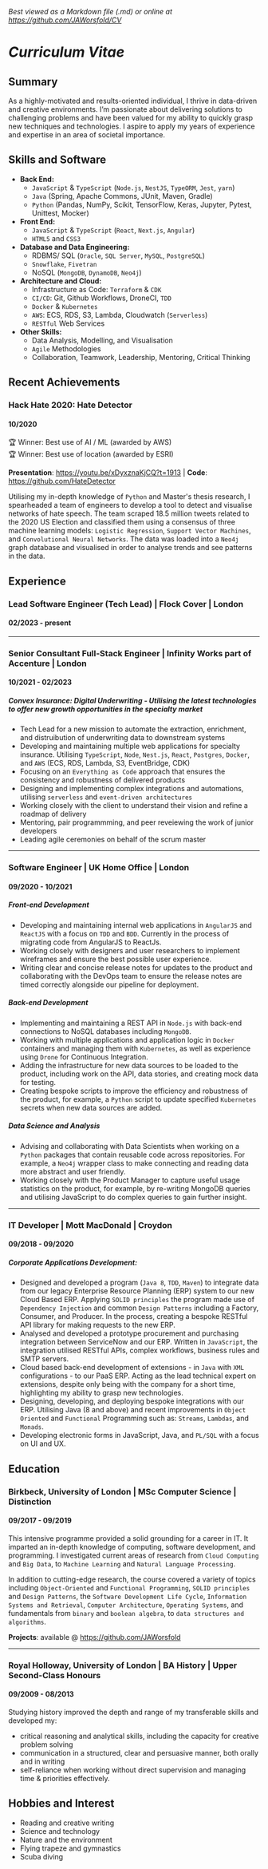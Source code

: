 *Best viewed as a Markdown file (.md) or online at https://github.com/JAWorsfold/CV*

# *Curriculum Vitae*

## Summary
As a highly-motivated and results-oriented individual, I thrive in data-driven and creative environments. I’m passionate about delivering solutions to challenging problems and have been valued for my ability to quickly grasp new techniques and technologies. I aspire to apply my years of experience and expertise in an area of societal importance.

## Skills and Software

* **Back End:**
  * `JavaScript` & `TypeScript` (`Node.js`, `NestJS`, `TypeORM`, `Jest`, `yarn`)
  * `Java` (Spring, Apache Commons, JUnit, Maven, Gradle)
  * `Python` (Pandas, NumPy, Scikit, TensorFlow, Keras, Jupyter, Pytest, Unittest, Mocker)
* **Front End:**
  * `JavaScript` & `TypeScript` (`React`, `Next.js`,  `Angular`)
  * `HTML5` and `CSS3`
* **Database and Data Engineering:**
  * RDBMS/ SQL (`Oracle`, `SQL Server`, `MySQL`, `PostgreSQL`)
  * `Snowflake`, `Fivetran`
  * NoSQL (`MongoDB`, `DynamoDB`, `Neo4j`)
* **Architecture and Cloud:**
  * Infrastructure as Code: `Terraform` & `CDK`
  * `CI/CD`: Git, Github Workflows, DroneCI, `TDD`
  * `Docker` & `Kubernetes`
  * `AWS`: ECS, RDS, S3, Lambda, Cloudwatch (`Serverless`)
  * `RESTful` Web Services
* **Other Skills:**
  * Data Analysis, Modelling, and Visualisation
  * `Agile` Methodologies
  * Collaboration, Teamwork, Leadership, Mentoring, Critical Thinking

## Recent Achievements
### Hack Hate 2020: Hate Detector
#### 10/2020

🏆 Winner: Best use of AI / ML (awarded by AWS)  
🏆 Winner: Best use of location (awarded by ESRI)

**Presentation**: https://youtu.be/xDyxznaKjCQ?t=1913 | **Code**: https://github.com/HateDetector

Utilising my in-depth knowledge of `Python` and Master's thesis research, I spearheaded a team of engineers to develop a tool to detect and visualise networks of hate speech. The team scraped 18.5 million tweets related to the 2020 US Election and classified them using a consensus of three machine learning models: `Logistic Regression`, `Support Vector Machines`, and `Convolutional Neural Networks`. The data was loaded into a `Neo4j` graph database and visualised in order to analyse trends and see patterns in the data.

## Experience

### Lead Software Engineer (Tech Lead) | Flock Cover | London
#### 02/2023 - present

___
### Senior Consultant Full-Stack Engineer  |  Infinity Works part of Accenture  |  London
#### 10/2021 - 02/2023

##### Convex Insurance: Digital Underwriting - Utilising the latest technologies to offer new growth opportunities in the specialty market
- Tech Lead for a new mission to automate the extraction, enrichment, and distruibution of underwriting data to downstream systems
- Developing and maintaining multiple web applications for specialty insurance. Utilising `TypeScript`, `Node`, `Nest.js`, `React`, `Postgres`, `Docker`, and `AWS` (ECS, RDS, Lambda, S3, EventBridge, CDK)
- Focusing on an `Everything as Code` approach that ensures the consistency and robustness of delivered products
- Designing and implementing complex integrations and automations, utilising `serverless` and `event-driven architectures`
- Working closely with the client to understand their vision and refine a roadmap of delivery
- Mentoring, pair programmming, and peer reveiewing the work of junior developers
- Leading agile ceremonies on behalf of the scrum master

___
### Software Engineer  |  UK Home Office  |  London
#### 09/2020 - 10/2021

##### Front-end Development
- Developing and maintaining internal web applications in `AngularJS` and `ReactJS` with a focus on `TDD` and `BDD`. Currently in the process of migrating code from AngularJS to ReactJs.
- Working closely with designers and user researchers to implement wireframes and ensure the best possible user experience.
- Writing clear and concise release notes for updates to the product and collaborating with the DevOps team to ensure the release notes are timed correctly alongside our pipeline for deployment.

##### Back-end Development
- Implementing and maintaining a REST API in `Node.js` with back-end connections to NoSQL databases including `MongoDB`.
- Working with multiple applications and application logic in `Docker` containers and managing them with `Kubernetes`, as well as experience using `Drone` for Continuous Integration.
- Adding the infrastructure for new data sources to be loaded to the product, including work on the API, data stories, and creating mock data for testing.
- Creating bespoke scripts to improve the efficiency and robustness of the product, for example, a `Python` script to update specified `Kubernetes` secrets when new data sources are added.

##### Data Science and Analysis
- Advising and collaborating with Data Scientists when working on a `Python` packages that contain reusable code across repositories. For example, a `Neo4j` wrapper class to make connecting and reading data more abstract and user friendly.
- Working closely with the Product Manager to capture useful usage statistics on the product, for example, by re-writing MongoDB queries and utilising JavaScript to do complex queries to gain further insight.

___
### IT Developer  |  Mott MacDonald  |  Croydon
#### 09/2018 - 09/2020

##### Corporate Applications Development:
- Designed and developed a program (`Java 8`, `TDD`, `Maven`) to integrate data from our legacy Enterprise Resource Planning (ERP) system to our new Cloud Based ERP. Applying `SOLID principles` the program made use of `Dependency Injection` and common `Design Patterns` including a Factory, Consumer, and Producer. In the process, creating a bespoke RESTful API library for making requests to the new ERP.
- Analysed and developed a prototype procurement and purchasing integration between ServiceNow and our ERP. Written in `JavaScript`, the integration utilised RESTful APIs, complex workflows, business rules and SMTP servers.
- Cloud based back-end development of extensions - in `Java` with `XML` configurations - to our PaaS ERP. Acting as the lead technical expert on extensions, despite only being with the company for a short time, highlighting my ability to grasp new technologies.
- Designing, developing, and deploying bespoke integrations with our ERP. Utilising Java (8 and above) and recent improvements in `Object Oriented` and `Functional` Programming such as: `Streams`, `Lambdas`, and `Monads`.
- Developing electronic forms in JavaScript, Java, and `PL/SQL` with a focus on UI and UX.

## Education
### Birkbeck, University of London  |  MSc Computer Science  |  Distinction
#### 09/2017 - 09/2019
This intensive programme provided a solid grounding for a career in IT. It imparted an in-depth knowledge of computing, software development, and programming. I investigated current areas of research from `Cloud Computing` and `Big Data`, to `Machine Learning` and `Natural Language Processing`.

In addition to cutting-edge research, the course covered a variety of topics including `Object-Oriented` and `Functional Programming`, `SOLID principles` and `Design Patterns`, the `Software Development Life Cycle`, `Information Systems and Retrieval`, `Computer Architecture`, `Operating Systems`, and fundamentals from `binary` and `boolean algebra`, to `data structures and algorithms`.

**Projects**: available @ https://github.com/JAWorsfold

___
### Royal Holloway, University of London  |  BA History  |  Upper Second-Class Honours
#### 09/2009 - 08/2013
Studying history improved the depth and range of my transferable skills and developed my:
- critical reasoning and analytical skills, including the capacity for creative problem solving
- communication in a structured, clear and persuasive manner, both orally and in writing
- self-reliance when working without direct supervision and managing time & priorities effectively.

## Hobbies and Interest

- Reading and creative writing
- Science and technology
- Nature and the environment
- Flying trapeze and gymnastics
- Scuba diving

